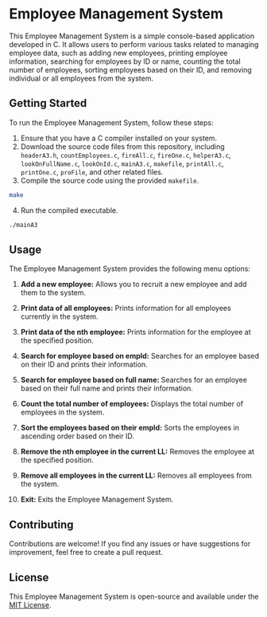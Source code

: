 # Employee Management System

This Employee Management System is a simple console-based application developed in C. It allows users to perform various tasks related to managing employee data, such as adding new employees, printing employee information, searching for employees by ID or name, counting the total number of employees, sorting employees based on their ID, and removing individual or all employees from the system.

## Getting Started

To run the Employee Management System, follow these steps:

1. Ensure that you have a C compiler installed on your system.
2. Download the source code files from this repository, including `headerA3.h`, `countEmployees.c`, `fireAll.c`, `fireOne.c`, `helperA3.c`, `lookOnFullName.c`, `lookOnId.c`, `mainA3.c`, `makefile`, `printAll.c`, `printOne.c`, `proFile`, and other related files.
3. Compile the source code using the provided `makefile`.

```bash
make
```

4. Run the compiled executable.

```bash
./mainA3
```

## Usage

The Employee Management System provides the following menu options:

1. **Add a new employee:** Allows you to recruit a new employee and add them to the system.

2. **Print data of all employees:** Prints information for all employees currently in the system.

3. **Print data of the nth employee:** Prints information for the employee at the specified position.

4. **Search for employee based on empId:** Searches for an employee based on their ID and prints their information.

5. **Search for employee based on full name:** Searches for an employee based on their full name and prints their information.

6. **Count the total number of employees:** Displays the total number of employees in the system.

7. **Sort the employees based on their empId:** Sorts the employees in ascending order based on their ID.

8. **Remove the nth employee in the current LL:** Removes the employee at the specified position.

9. **Remove all employees in the current LL:** Removes all employees from the system.

10. **Exit:** Exits the Employee Management System.

## Contributing

Contributions are welcome! If you find any issues or have suggestions for improvement, feel free to create a pull request.

## License

This Employee Management System is open-source and available under the [MIT License](LICENSE).
